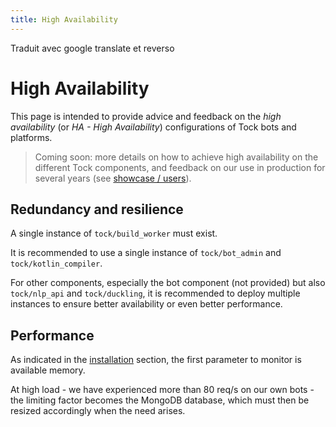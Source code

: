 ```yaml
---
title: High Availability
---
```

<!-->Traduit avec google translate et reverso<!-->
# High Availability

This page is intended to provide advice and feedback on the
_high availability_ (or _HA - High Availability_) configurations of Tock bots and platforms.

> Coming soon: more details on how to achieve high availability on the different
>Tock components, and feedback on our use in production for several years
>(see [showcase / users](../about/showcase.md.md)).

## Redundancy and resilience

A single instance of `tock/build_worker` must exist.

It is recommended to use a single instance of `tock/bot_admin` and `tock/kotlin_compiler`.

For other components, especially the bot component (not provided) but also `tock/nlp_api` and
`tock/duckling`, it is recommended to deploy multiple instances to ensure better availability
or even better performance.

## Performance

As indicated in the [installation](../admin/installation.md.md.md) section, the first parameter to monitor is
available memory.

At high load - we have experienced more than 80 req/s on our own bots -
the limiting factor becomes the MongoDB database, which must then be resized accordingly
when the need arises.